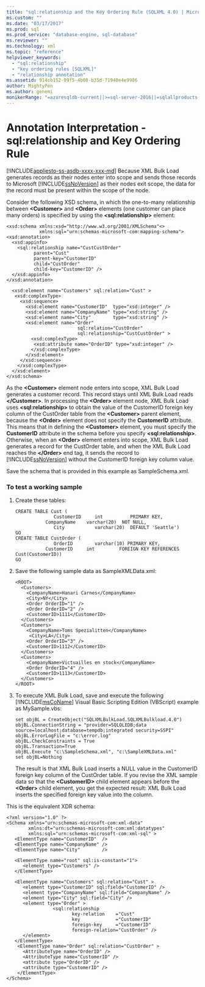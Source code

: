 ```yaml
---
title: "sql:relationship and the Key Ordering Rule (SQLXML 4.0) | Microsoft Docs"
ms.custom: ""
ms.date: "03/17/2017"
ms.prod: sql
ms.prod_service: "database-engine, sql-database"
ms.reviewer: ""
ms.technology: xml
ms.topic: "reference"
helpviewer_keywords: 
  - "sql:relationship"
  - "key ordering rules [SQLXML]"
  - "relationship annotation"
ms.assetid: 914cb152-09f5-4b08-b35d-71940e4e9986
author: MightyPen
ms.author: genemi
monikerRange: "=azuresqldb-current||>=sql-server-2016||=sqlallproducts-allversions||>=sql-server-linux-2017||=azuresqldb-mi-current"
---
```

# Annotation Interpretation - sql:relationship and Key Ordering Rule
[!INCLUDE[appliesto-ss-asdb-xxxx-xxx-md](../../../includes/appliesto-ss-asdb-xxxx-xxx-md.md)]
  Because XML Bulk Load generates records as their nodes enter into scope and sends those records to Microsoft [!INCLUDE[ssNoVersion](../../../includes/ssnoversion-md.md)] as their nodes exit scope, the data for the record must be present within the scope of the node.  
  
 Consider the following XSD schema, in which the one-to-many relationship between **\<Customer>** and **\<Order>** elements (one customer can place many orders) is specified by using the **\<sql:relationship>** element:  
  
```  
<xsd:schema xmlns:xsd="http://www.w3.org/2001/XMLSchema"<>   
            xmlns:sql="urn:schemas-microsoft-com:mapping-schema">  
<xsd:annotation>  
  <xsd:appinfo>  
    <sql:relationship name="CustCustOrder"  
          parent="Cust"  
          parent-key="CustomerID"  
          child="CustOrder"  
          child-key="CustomerID" />  
  </xsd:appinfo>  
</xsd:annotation>  
  
  <xsd:element name="Customers" sql:relation="Cust" >  
   <xsd:complexType>  
     <xsd:sequence>  
       <xsd:element name="CustomerID"  type="xsd:integer" />  
       <xsd:element name="CompanyName" type="xsd:string" />  
       <xsd:element name="City"        type="xsd:string" />  
       <xsd:element name="Order"   
                          sql:relation="CustOrder"  
                          sql:relationship="CustCustOrder" >  
         <xsd:complexType>  
          <xsd:attribute name="OrderID" type="xsd:integer" />  
         </xsd:complexType>  
       </xsd:element>  
     </xsd:sequence>  
    </xsd:complexType>  
  </xsd:element>  
</xsd:schema>  
```  
  
 As the **\<Customer>** element node enters into scope, XML Bulk Load generates a customer record. This record stays until XML Bulk Load reads **\</Customer>**. In processing the **\<Order>** element node, XML Bulk Load uses **\<sql:relationship>** to obtain the value of the CustomerID foreign key column of the CustOrder table from the **\<Customer>** parent element, because the **\<Order>** element does not specify the **CustomerID** attribute. This means that in defining the **\<Customer>** element, you must specify the **CustomerID** attribute in the schema before you specify **\<sql:relationship>**. Otherwise, when an **\<Order>** element enters into scope, XML Bulk Load generates a record for the CustOrder table, and when the XML Bulk Load reaches the **\</Order>** end tag, it sends the record to [!INCLUDE[ssNoVersion](../../../includes/ssnoversion-md.md)] without the CustomerID foreign key column value.  
  
 Save the schema that is provided in this example as SampleSchema.xml.  
  
### To test a working sample  
  
1.  Create these tables:  
  
    ```  
    CREATE TABLE Cust (  
                  CustomerID     int          PRIMARY KEY,  
               CompanyName    varchar(20)  NOT NULL,  
                  City           varchar(20)  DEFAULT 'Seattle')  
    GO  
    CREATE TABLE CustOrder (  
                  OrderID        varchar(10) PRIMARY KEY,  
               CustomerID     int         FOREIGN KEY REFERENCES                                          Cust(CustomerID))  
    GO  
    ```  
  
2.  Save the following sample data as SampleXMLData.xml:  
  
    ```  
    <ROOT>    
      <Customers>  
        <CompanyName>Hanari Carnes</CompanyName>  
        <City>NY</City>  
        <Order OrderID="1" />  
        <Order OrderID="2" />  
        <CustomerID>1111</CustomerID>  
      </Customers>  
      <Customers>  
        <CompanyName>Toms Spezialitten</CompanyName>  
         <City>LA</City>    
        <Order OrderID="3" />  
        <CustomerID>1112</CustomerID>  
      </Customers>  
      <Customers>  
        <CompanyName>Victuailles en stock</CompanyName>  
        <Order OrderID="4" />  
        <CustomerID>1113</CustomerID>  
      </Customers>  
    </ROOT>  
    ```  
  
3.  To execute XML Bulk Load, save and execute the following [!INCLUDE[msCoName](../../../includes/msconame-md.md)] Visual Basic Scripting Edition (VBScript) example as MySample.vbs:  

    ```  
    set objBL = CreateObject("SQLXMLBulkLoad.SQLXMLBulkload.4.0")  
    objBL.ConnectionString = "provider=SQLOLEDB;data source=localhost;database=tempdb;integrated security=SSPI"  
    objBL.ErrorLogFile = "c:\error.log"  
    objBL.CheckConstraints = True  
    objBL.Transaction=True  
    objBL.Execute "c:\SampleSchema.xml", "c:\SampleXMLData.xml"  
    set objBL=Nothing  
    ```  
  
     The result is that XML Bulk Load inserts a NULL value in the CustomerID foreign key column of the CustOrder table. If you revise the XML sample data so that the **\<CustomerID>** child element appears before the **\<Order>** child element, you get the expected result: XML Bulk Load inserts the specified foreign key value into the column.  
  
 This is the equivalent XDR schema:  
  
```  
<?xml version="1.0" ?>  
<Schema xmlns="urn:schemas-microsoft-com:xml-data"   
        xmlns:dt="urn:schemas-microsoft-com:xml:datatypes"    
        xmlns:sql="urn:schemas-microsoft-com:xml-sql" >   
   <ElementType name="CustomerID"  />  
   <ElementType name="CompanyName" />  
   <ElementType name="City"        />  
  
   <ElementType name="root" sql:is-constant="1">  
      <element type="Customers" />  
   </ElementType>  
  
   <ElementType name="Customers" sql:relation="Cust" >  
      <element type="CustomerID" sql:field="CustomerID" />  
      <element type="CompanyName" sql:field="CompanyName" />  
      <element type="City" sql:field="City" />  
      <element type="Order" >  
                 <sql:relationship  
                        key-relation    ="Cust"  
                        key             ="CustomerID"  
                        foreign-key     ="CustomerID"  
                        foreign-relation="CustOrder" />  
      </element>  
   </ElementType>  
    <ElementType name="Order" sql:relation="CustOrder" >  
      <AttributeType name="OrderID" />  
      <AttributeType name="CustomerID" />  
      <attribute type="OrderID" />  
      <attribute type="CustomerID" />  
    </ElementType>  
</Schema>  
```  
  
  
